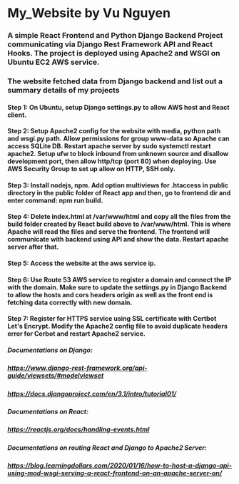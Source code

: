# My_Website by Vu Nguyen

### A simple React Frontend and Python Django Backend Project communicating via Django Rest Framework API and React Hooks. The project is deployed using Apache2 and WSGI on Ubuntu EC2 AWS service.
### The website fetched data from Django backend and list out a summary details of my projects

#### Step 1: On Ubuntu, setup Django settings.py to allow AWS host and React client. 
#### Step 2: Setup Apache2 config for the website with media, python path and wsgi.py path. Allow permissions for group www-data so Apache can access SQLite DB. Restart apache server by sudo systemctl restart apache2. Setup ufw to block inbound from unknown source and disallow development port, then allow http/tcp (port 80) when deploying. Use AWS Security Group to set up allow on HTTP, SSH only. 
#### Step 3: Install nodejs, npm. Add option multiviews for .htaccess in public directory in the public folder of React app and then, go to frontend dir and enter command: npm run build.
#### Step 4: Delete index.html at /var/www/html and copy all the files from the build folder created by React build above to /var/www/html. This is where Apache will read the files and serve the frontend. The frontend will communicate with backend using API and show the data. Restart apache server after that.
#### Step 5: Access the website at the aws service ip. 
#### Step 6: Use Route 53 AWS service to register a domain and connect the IP with the domain. Make sure to update the settings.py in Django Backend to allow the hosts and cors headers origin as well as the front end is fetching data correctly with new domain.
#### Step 7: Register for HTTPS service using SSL certificate with Certbot Let's Encrypt. Modify the Apache2 config file to avoid duplicate headers error for Cerbot and restart Apache2 service.

##### Documentations on Django:
##### https://www.django-rest-framework.org/api-guide/viewsets/#modelviewset
##### https://docs.djangoproject.com/en/3.1/intro/tutorial01/

##### Documentations on React:
##### https://reactjs.org/docs/handling-events.html

##### Documentations on routing React and Django to Apache2 Server:
##### https://blog.learningdollars.com/2020/01/16/how-to-host-a-django-api-using-mod-wsgi-serving-a-react-frontend-on-an-apache-server-on/
